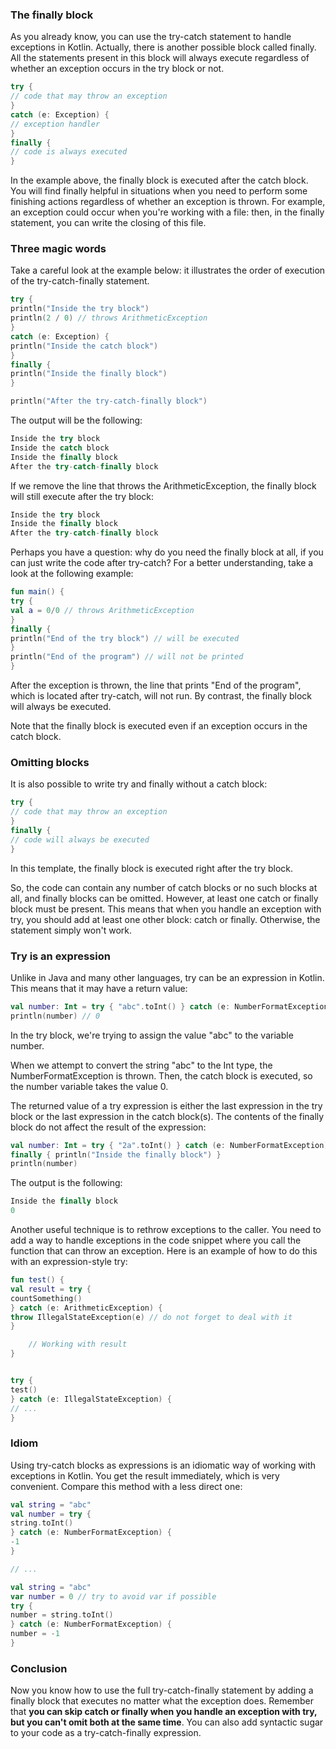 ### The finally block
As you already know, you can use the try-catch statement to handle exceptions in Kotlin. Actually, there is another possible block called finally. All the statements present in this block will always execute regardless of whether an exception occurs in the try block or not.

```kotlin
try {
// code that may throw an exception
}
catch (e: Exception) {
// exception handler
}
finally {
// code is always executed
}
```
In the example above, the finally block is executed after the catch block. You will find finally helpful in situations when you need to perform some finishing actions regardless of whether an exception is thrown. For example, an exception could occur when you're working with a file: then, in the finally statement, you can write the closing of this file.

### Three magic words
Take a careful look at the example below: it illustrates the order of execution of the try-catch-finally statement.

```kotlin
try {
println("Inside the try block")
println(2 / 0) // throws ArithmeticException
}
catch (e: Exception) {
println("Inside the catch block")
}
finally {
println("Inside the finally block")
}

println("After the try-catch-finally block")
```
The output will be the following:

```kotlin
Inside the try block
Inside the catch block
Inside the finally block
After the try-catch-finally block
```
If we remove the line that throws the ArithmeticException, the finally block will still execute after the try block:

```kotlin
Inside the try block
Inside the finally block
After the try-catch-finally block
```
Perhaps you have a question: why do you need the finally block at all, if you can just write the code after try-catch? For a better understanding, take a look at the following example:

```kotlin
fun main() {
try {
val a = 0/0 // throws ArithmeticException
}
finally {
println("End of the try block") // will be executed
}
println("End of the program") // will not be printed
}
```
After the exception is thrown, the line that prints "End of the program", which is located after try-catch, will not run. By contrast, the finally block will always be executed.

Note that the finally block is executed even if an exception occurs in the catch block.
### Omitting blocks
It is also possible to write try and finally without a catch block:

```kotlin
try {
// code that may throw an exception
}
finally {   
// code will always be executed
}
```
In this template, the finally block is executed right after the try block.

So, the code can contain any number of catch blocks or no such blocks at all, and finally blocks can be omitted. However, at least one catch or finally block must be present. This means that when you handle an exception with try, you should add at least one other block: catch or finally. Otherwise, the statement simply won't work.

### Try is an expression
Unlike in Java and many other languages, try can be an expression in Kotlin. This means that it may have a return value:
```kotlin
val number: Int = try { "abc".toInt() } catch (e: NumberFormatException) { 0 }
println(number) // 0

```
In the try block, we're trying to assign the value "abc" to the variable number.

When we attempt to convert the string "abc" to the Int type, the NumberFormatException is thrown. Then, the catch block is executed, so the number variable takes the value 0.

The returned value of a try expression is either the last expression in the try block or the last expression in the catch block(s). The contents of the finally block do not affect the result of the expression:

```kotlin
val number: Int = try { "2a".toInt() } catch (e: NumberFormatException) { 0 }
finally { println("Inside the finally block") }
println(number)
```
The output is the following:

```kotlin
Inside the finally block
0
```
Another useful technique is to rethrow exceptions to the caller. You need to add a way to handle exceptions in the code snippet where you call the function that can throw an exception. Here is an example of how to do this with an expression-style try:

```kotlin
fun test() {
val result = try {
countSomething()
} catch (e: ArithmeticException) {
throw IllegalStateException(e) // do not forget to deal with it
}

    // Working with result
}


try {
test()
} catch (e: IllegalStateException) {
// ...
}
```
### Idiom
Using try-catch blocks as expressions is an idiomatic way of working with exceptions in Kotlin. You get the result immediately, which is very convenient. Compare this method with a less direct one:

```kotlin
val string = "abc"
val number = try {
string.toInt()
} catch (e: NumberFormatException) {
-1
}

// ...

val string = "abc"
var number = 0 // try to avoid var if possible
try {
number = string.toInt()
} catch (e: NumberFormatException) {
number = -1
}
```
### Conclusion 
Now you know how to use the full try-catch-finally statement by adding a finally block that executes no matter what the exception does. Remember that **you can skip catch or finally when you handle an exception with try, but you can't omit both at the same time**. You can also add syntactic sugar to your code as a try-catch-finally expression.